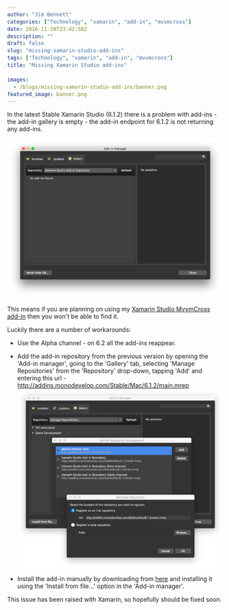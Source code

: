 ```yaml
---
author: "Jim Bennett"
categories: ["Technology", "xamarin", "add-in", "mvvmcross"]
date: 2016-11-28T23:42:58Z
description: ""
draft: false
slug: "missing-xamarin-studio-add-ins"
tags: ["Technology", "xamarin", "add-in", "mvvmcross"]
title: "Missing Xamarin Studio add-ins"

images:
  - /blogs/missing-xamarin-studio-add-ins/banner.png
featured_image: banner.png
---
```



In the latest Stable Xamarin Studio (6.1.2) there is a problem with add-ins - the add-in gallery is empty - the add-in endpoint for 6.1.2 is not returning any add-ins.

![Missing add-ins](Screen-Shot-2016-11-29-at-12.33.02-PM.png)

This means if you are planning on using my [Xamarin Studio MvvmCross add-in](/blogs/mvvmcross-add-ins-for-visual-studio-and-xamarin-studio/) then you won't be able to find it.

Luckily there are a number of workarounds:

* Use the Alpha channel - on 6.2 all the add-ins reappear.

* Add the add-in repository from the previous version by opening the 'Add-in manager', going to the 'Gallery' tab, selecting 'Manage Repositories' from the 'Repository' drop-down, tapping 'Add' and entering this url - http://addins.monodevelop.com/Stable/Mac/6.1.2/main.mrep
![](Screen-Shot-2016-11-29-at-12.37.15-PM.png)

* Install the add-in manually by downloading from [here](http://addins.monodevelop.com/Stable/Mac/6.0/MVVMCross.XSAddIn.MVVMCross.XSAddIn-1.1.8.mpack) and installing it using the 'Install from file...' option in the 'Add-in manager'.

This issue has been raised with Xamarin, so hopefully should be fixed soon.

